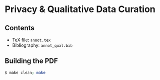 Privacy & Qualitative Data Curation
===================================

Contents
--------

 - TeX file: `annot.tex`
 - Bibliography: `annot_qual.bib`

Building the PDF
----------------

```sh
$ make clean; make
```
